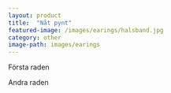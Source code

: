 ```yaml
---
layout: product 
title:  "Nåt pynt"
featured-image: /images/earings/halsband.jpg
category: other
image-path: images/earings
---
```

Första raden

Andra raden

